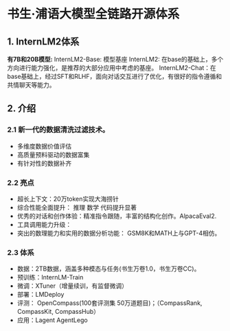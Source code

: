 # 书生·浦语大模型全链路开源体系

## 1. InternLM2体系
**有7B和20B模型:**
InternLM2-Base: 模型基座
InternLM2: 在base的基础上，多个方向进行能力强化，是推荐的大部分应用中考虑的基座。
InternLM2-Chat：在base基础上，经过SFT和RLHF，面向对话交互进行了优化，有很好的指令遵循和共情聊天等能力。 

## 2. 介绍
### 2.1 新一代的数据清洗过滤技术。
* 多维度数据价值评估
* 高质量预料驱动的数据富集
* 有针对性的数据补齐

### 2.2 亮点
* 超长上下文：20万token实现大海捞针
* 综合性能全面提升： 推理 数学 代码提升显著
* 优秀的对话和创作体验：精准指令跟随，丰富的结构化创作。AlpacaEval2.
* 工具调用能力升级： 
* 突出的数理能力和实用的数据分析功能： GSM8K和MATH上与GPT-4相仿。
 
 ### 2.3 体系
 * 数据：2TB数据，涵盖多种模态与任务(书生万卷1.0，书生万卷CC)。
 * 预训练：InternLM-Train
 * 微调：XTuner（增量续训，有监督微调）
 * 部署：LMDeploy
 * 评测： OpenCompass(100套评测集 50万道题目)；（CompassRank, CompassKit, CompassHub）
 * 应用：Lagent AgentLego
